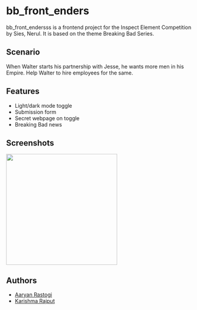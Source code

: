 # bb_front_enders

bb_front_endersss is a frontend project for the Inspect Element Competition by Sies, Nerul. 
It is based on the theme Breaking Bad Series.
## Scenario
When Walter starts his partnership with Jesse, he wants more men in his Empire. Help Walter to hire employees for the same.
## Features

- Light/dark mode toggle
- Submission form
- Secret webpage on toggle
- Breaking Bad news


## Screenshots

<img src="assets/demo-1.png" width=300/>


## Authors

- [Aaryan Rastogi](https://www.github.com/aaryan246)
- [Karishma Rajput](https://www.github.com/karishmarajput)

